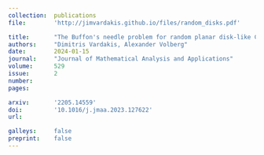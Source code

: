 ```yaml
---
collection:  publications
file:        'http://jimvardakis.github.io/files/random_disks.pdf'

title:       "The Buffon's needle problem for random planar disk-like Cantor sets"
authors:     "Dimitris Vardakis, Alexander Volberg"
date:        2024-01-15
journal:     "Journal of Mathematical Analysis and Applications"
volume:      529
issue:       2
number:      
pages:       

arxiv:       '2205.14559'
doi:         '10.1016/j.jmaa.2023.127622'
url:         

galleys:     false
preprint:    false
---
```

